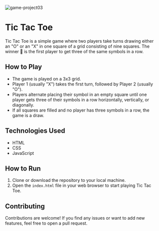 ![game-project03](https://github.com/chroll0/Game-Tic-Tac-Toe/assets/89222386/8e7a0fb6-7104-4a69-b55b-48af8991bd9b)

# Tic Tac Toe

Tic Tac Toe is a simple game where two players take turns drawing either an "O" or an "X" in one square of a grid consisting of nine squares. The winner 🥇 is the first player to get three of the same symbols in a row.

## How to Play

- The game is played on a 3x3 grid.
- Player 1 (usually "X") takes the first turn, followed by Player 2 (usually "O").
- Players alternate placing their symbol in an empty square until one player gets three of their symbols in a row horizontally, vertically, or diagonally.
- If all squares are filled and no player has three symbols in a row, the game is a draw.

## Technologies Used

- HTML
- CSS
- JavaScript

## How to Run

1. Clone or download the repository to your local machine.
2. Open the `index.html` file in your web browser to start playing Tic Tac Toe.

## Contributing

Contributions are welcome! If you find any issues or want to add new features, feel free to open a pull request.

